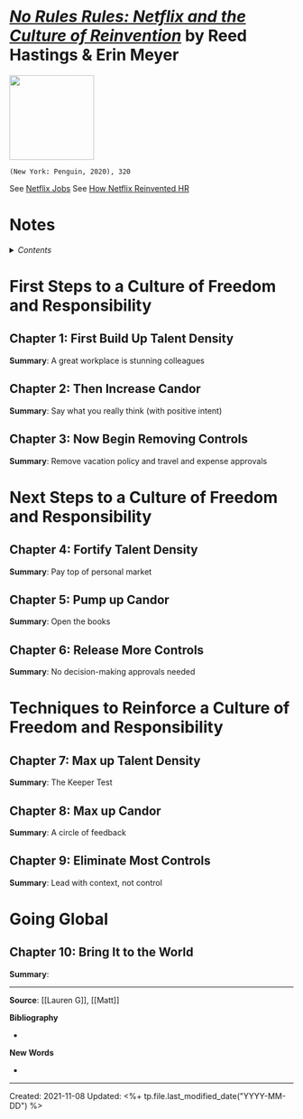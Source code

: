 
# [*No Rules Rules: Netflix and the Culture of Reinvention*](https://www.penguinrandomhouse.com/books/606529/no-rules-rules-by-reed-hastings-and-erin-meyer/) by Reed Hastings & Erin Meyer

<img src="https://images3.penguinrandomhouse.com/cover/9781984877864" width=150>

`(New York: Penguin, 2020), 320`

See [Netflix Jobs](https://jobs.netflix.com/culture)
See [How Netflix Reinvented HR](https://hbr.org/2014/01/how-netflix-reinvented-hr#)

# Notes

<details>
 <summary><i>Contents</i></summary>
<!-- MarkdownTOC autolink="true" -->

<!-- /MarkdownTOC -->
</details>

# First Steps to a Culture of Freedom and Responsibility

## Chapter 1: First Build Up Talent Density
**Summary**: A great workplace is stunning colleagues



## Chapter 2: Then Increase Candor
**Summary**: Say what you really think (with positive intent)



## Chapter 3: Now Begin Removing Controls
**Summary**: Remove vacation policy and travel and expense approvals


# Next Steps to a Culture of Freedom and Responsibility

## Chapter 4: Fortify Talent Density
**Summary**: Pay top of personal market



## Chapter 5: Pump up Candor
**Summary**: Open the books



## Chapter 6: Release More Controls
**Summary**: No decision-making approvals needed


# Techniques to Reinforce a Culture of Freedom and Responsibility

## Chapter 7: Max up Talent Density
**Summary**: The Keeper Test



## Chapter 8: Max up Candor
**Summary**: A circle of feedback



## Chapter 9: Eliminate Most Controls
**Summary**:  Lead with context, not control


# Going Global
## Chapter 10: Bring It to the World
**Summary**: 


--- 
**Source**: [[Lauren G]], [[Matt]]

**Bibliography**

- 

**New Words**

- 

---
Created: 2021-11-08
Updated: <%+ tp.file.last_modified_date("YYYY-MM-DD") %>

